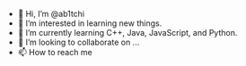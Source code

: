 - 👋 Hi, I’m @ab1tchi
- 👀 I’m interested in learning new things.
- 🌱 I’m currently learning C++, Java, JavaScript, and Python.
- 💞️ I’m looking to collaborate on ...
- 📫 How to reach me
